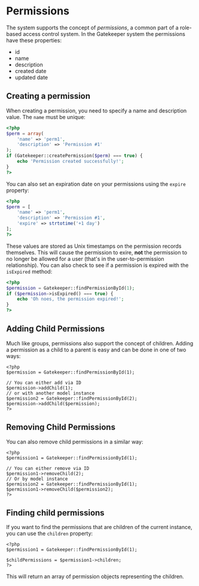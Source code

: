 # Permissions

The system supports the concept of *permissions*, a common part of a role-based access control system. In the Gatekeeper
system the permissions have these properties:

- id
- name
- description
- created date
- updated date

## Creating a permission

When creating a permission, you need to specify a name and description value. The `name` must be unique:

```php
<?php
$perm = array(
	'name' => 'perm1',
	'description' => 'Permission #1'
);
if (Gatekeeper::createPermission($perm) === true) {
	echo 'Permission created successfully!';
}
?>
```

You can also set an expiration date on your permissions using the `expire` property:

```php
<?php
$perm = [
	'name' => 'perm1',
	'description' => 'Permission #1',
	'expire' => strtotime('+1 day')
];
?>
```

These values are stored as Unix timestamps on the permission records themselves. This will cause the permission to exire, **not** the permission to no longer be allowed for a user (that's in the user-to-permission relationship). You can also check to see if a permission is expired with the `isExpired` method:

```php
<?php
$permission = Gatekeeper::findPermissionById(1);
if ($permission->isExpired() === true) {
	echo 'Oh noes, the permission expired!';
}
?>
```

## Adding Child Permissions

Much like groups, permissions also support the concept of children. Adding a permission as a child to a parent is easy and can be done in one of two ways:

```
<?php
$permission = Gatekeeper::findPermissionById(1);

// You can either add via ID
$permission->addChild(1);
// or with another model instance
$permission2 = Gatekeeper::findPermissionById(2);
$permission->addChild($permission);
?>
```

## Removing Child Permissions

You can also remove child permissions in a similar way:

```
<?php
$permission1 = Gatekeeper::findPermissionById(1);

// You can either remove via ID
$permission1->removeChild(2);
// Or by model instance
$permission2 = Gatekeeper::findPermissionById(1);
$permission1->removeChild($permission2);
?>
```

## Finding child permissions

If you want to find the permissions that are children of the current instance, you can use the `children` property:

```
<?php
$permission1 = Gatekeeper::findPermissionById(1);

$childPermissions = $permission1->children;
?>
```

This will return an array of permission objects representing the children.